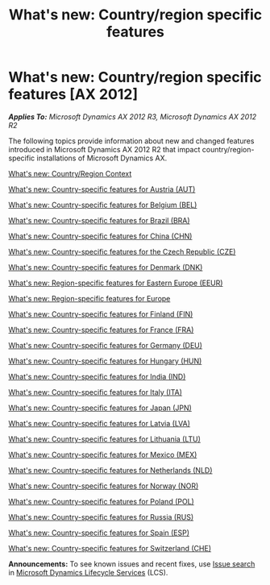 ﻿---
title: "What's new: Country/region specific features"
TOCTitle: Country/region specific features
ms:assetid: 5485f39a-746a-4dfe-b0da-0d303b83ee27
ms:mtpsurl: https://technet.microsoft.com/en-us/library/Dn507137(v=AX.60)
ms:contentKeyID: 59623243
ms.date: 04/18/2014
mtps_version: v=AX.60
---

# What's new: Country/region specific features [AX 2012]


_**Applies To:** Microsoft Dynamics AX 2012 R3, Microsoft Dynamics AX 2012 R2_

The following topics provide information about new and changed features introduced in Microsoft Dynamics AX 2012 R2 that impact country/region-specific installations of Microsoft Dynamics AX.

[What's new: Country/Region Context](what-s-new-country-region-context.md)

[What's new: Country-specific features for Austria (AUT)](what-s-new-country-specific-features-for-austria-aut.md)

[What's new: Country-specific features for Belgium (BEL)](what-s-new-country-specific-features-for-belgium-bel.md)

[What's new: Country-specific features for Brazil (BRA)](what-s-new-country-specific-features-for-brazil-bra.md)

[What's new: Country-specific features for China (CHN)](what-s-new-country-specific-features-for-china-chn.md)

[What's new: Country-specific features for the Czech Republic (CZE)](what-s-new-country-specific-features-for-the-czech-republic-cze.md)

[What's new: Country-specific features for Denmark (DNK)](what-s-new-country-specific-features-for-denmark-dnk.md)

[What's new: Region-specific features for Eastern Europe (EEUR)](what-s-new-region-specific-features-for-eastern-europe-eeur.md)

[What's new: Region-specific features for Europe](what-s-new-region-specific-features-for-europe.md)

[What's new: Country-specific features for Finland (FIN)](what-s-new-country-specific-features-for-finland-fin.md)

[What's new: Country-specific features for France (FRA)](what-s-new-country-specific-features-for-france-fra.md)

[What's new: Country-specific features for Germany (DEU)](what-s-new-country-specific-features-for-germany-deu.md)

[What's new: Country-specific features for Hungary (HUN)](what-s-new-country-specific-features-for-hungary-hun.md)

[What's new: Country-specific features for India (IND)](what-s-new-country-specific-features-for-india-ind.md)

[What's new: Country-specific features for Italy (ITA)](what-s-new-country-specific-features-for-italy-ita.md)

[What's new: Country-specific features for Japan (JPN)](what-s-new-country-specific-features-for-japan-jpn.md)

[What's new: Country-specific features for Latvia (LVA)](what-s-new-country-specific-features-for-latvia-lva.md)

[What's new: Country-specific features for Lithuania (LTU)](what-s-new-country-specific-features-for-lithuania-ltu.md)

[What's new: Country-specific features for Mexico (MEX)](what-s-new-country-specific-features-for-mexico-mex.md)

[What's new: Country-specific features for Netherlands (NLD)](what-s-new-country-specific-features-for-netherlands-nld.md)

[What's new: Country-specific features for Norway (NOR)](what-s-new-country-specific-features-for-norway-nor.md)

[What's new: Country-specific features for Poland (POL)](what-s-new-country-specific-features-for-poland-pol.md)

[What's new: Country-specific features for Russia (RUS)](what-s-new-country-specific-features-for-russia-rus.md)

[What's new: Country-specific features for Spain (ESP)](what-s-new-country-specific-features-for-spain-esp.md)

[What's new: Country-specific features for Switzerland (CHE)](what-s-new-country-specific-features-for-switzerland-che.md)

  
**Announcements:** To see known issues and recent fixes, use [Issue search](http://go.microsoft.com/fwlink/?linkid=389258) in [Microsoft Dynamics Lifecycle Services](http://go.microsoft.com/fwlink/?linkid=306505) (LCS).


